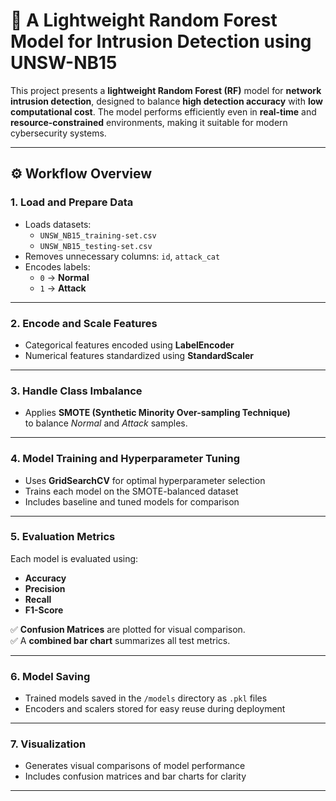 # 🧠 A Lightweight Random Forest Model for Intrusion Detection using UNSW-NB15

This project presents a **lightweight Random Forest (RF)** model for **network intrusion detection**, designed to balance **high detection accuracy** with **low computational cost**. The model performs efficiently even in **real-time** and **resource-constrained** environments, making it suitable for modern cybersecurity systems.

---

## ⚙️ Workflow Overview

### **1. Load and Prepare Data**
- Loads datasets:  
  - `UNSW_NB15_training-set.csv`  
  - `UNSW_NB15_testing-set.csv`
- Removes unnecessary columns: `id`, `attack_cat`
- Encodes labels:  
  - `0` → **Normal**  
  - `1` → **Attack**

---

### **2. Encode and Scale Features**
- Categorical features encoded using **LabelEncoder**  
- Numerical features standardized using **StandardScaler**

---

### **3. Handle Class Imbalance**
- Applies **SMOTE (Synthetic Minority Over-sampling Technique)**  
  to balance *Normal* and *Attack* samples.

---

### **4. Model Training and Hyperparameter Tuning**
- Uses **GridSearchCV** for optimal hyperparameter selection  
- Trains each model on the SMOTE-balanced dataset  
- Includes baseline and tuned models for comparison

---

### **5. Evaluation Metrics**
Each model is evaluated using:
- **Accuracy**
- **Precision**
- **Recall**
- **F1-Score**

✅ **Confusion Matrices** are plotted for visual comparison.  
✅ A **combined bar chart** summarizes all test metrics.

---

### **6. Model Saving**
- Trained models saved in the `/models` directory as `.pkl` files  
- Encoders and scalers stored for easy reuse during deployment

---

### **7. Visualization**
- Generates visual comparisons of model performance  
- Includes confusion matrices and bar charts for clarity

---
